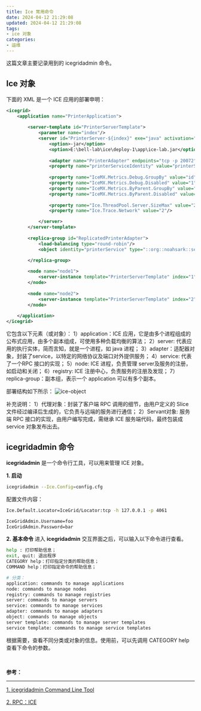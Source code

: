 ```yaml
---
title: Ice 常用命令
date: 2024-04-12 21:29:08
updated: 2024-04-12 21:29:08
tags:
- ice 对象
categories: 
- 运维
---
```


这篇文章主要记录用到的 icegridadmin  命令。

<!-- more -->

## Ice 对象

下面的 XML 是一个 ICE 应用的部署申明：
```xml
<icegrid>
    <application name="PrinterApplication">
        
		<server-template id="PrinterServerTemplate">
			<parameter name="index"/>
			<server id="PrinterServer-${index}" exe="java" activation="always">
				<option>-jar</option>
				<option>E:\bell-lab\ice\deploy-1\app\ice-lab.jar</option>
				
				<adapter name="PrinterAdapter" endpoints="tcp -p 20072" replica-group="ReplicatedPrinterAdapter"/>
				<property name="printerServiceIdentity" value="printerService"/>
							
				<property name="IceMX.Metrics.Debug.GroupBy" value="id"/>
				<property name="IceMX.Metrics.Debug.Disabled" value="1"/>
				<property name="IceMX.Metrics.ByParent.GroupBy" value="parent"/>
				<property name="IceMX.Metrics.ByParent.Disabled" value="1"/>
				
				<property name="Ice.ThreadPool.Server.SizeMax" value="20"/>
				<property name="Ice.Trace.Network" value="2"/>

			</server>
		</server-template>
		
		<replica-group id="ReplicatedPrinterAdapter">
			<load-balancing type="round-robin"/>
			<object identity="printerService" type="::org::noahsark::server::entry::IceEntry" />
	 
		</replica-group>

		<node name="node1">
			<server-instance template="PrinterServerTemplate" index="1"/>
		</node>
		
		<node name="node2">
			<server-instance template="PrinterServerTemplate" index="2"/>
		</node>
				
    </application>
</icegrid>

```

它包含以下元素（或对象）：
1）application：ICE 应用，它是由多个进程组成的公布式应用，由多个副本组成，可使用多种负载均衡的算法；
2）server: 代表应用的执行实体，简而言知，就是一个进程，如 java 进程；
3）adapter：适配器对象，封装了service，以特定的网络协议及端口对外提供服务；
4）service: 代表了一个RPC 接口的实现；
5）node: ICE 进程，负责管理 server及服务的注册，如启动和关闭；
6）registry: ICE 注册中心，负责服务的注册及发现； 
7）replica-group：副本组，表示一个 application 可以有多个副本。

部署结构如下所示：
![ice-object](/images/rpc/ice-object.jpg "ice-object")

补充说明：
1）代理对象：封装了客户端 RPC 调用的细节，由用户定义的 Slice 文件经过编译后生成的，它负责与远端的服务进行通信；
2）Servant对象: 服务端 RPC 接口的实现，由用户编写完成，需继承 ICE 服务端代码，最终包装成 service 对象发布出去。

## icegridadmin 命令
**icegridadmin** 是一个命令行工具，可以用来管理 ICE 对象。

**1. 启动**
```bash
icegridadmin --Ice.Config=config.cfg
```

配置文件内容：
```bash
Ice.Default.Locator=IceGrid/Locator:tcp -h 127.0.0.1 -p 4061

IceGridAdmin.Username=foo
IceGridAdmin.Password=bar
```

**2. 基本命令**
进入 **icegridadmin** 交互界面之后，可以输入以下命令进行查看。

```bash
help : 打印帮助信息；
exit, quit: 退出程序
CATEGORY help：打印指定分类的帮助信息；
COMMAND help：打印指定命令的帮助信息；

# 分类：
application: commands to manage applications
node: commands to manage nodes
registry: commands to manage registries
server: commands to manage servers
service: commands to manage services
adapter: commands to manage adapters
object: commands to manage objects
server template: commands to manage server templates
service template: commands to manage service templates
```

根据需要，查看不同分类或对象的信息。使用前，可以先调用 CATEGORY help 查看下命令的参数。

</br>

**参考：**

----
[1]:https://doc.zeroc.com/ice/3.7/ice-services/icegrid/icegridadmin-command-line-tool
[2]:http://localhost:4000/2022/04/03/ice-rpc/

[1. icegridadmin Command Line Tool][1]

[2. RPC：ICE][2]






